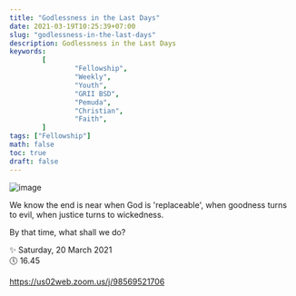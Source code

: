 ```yaml
---
title: "Godlessness in the Last Days"
date: 2021-03-19T10:25:39+07:00
slug: "godlessness-in-the-last-days"
description: Godlessness in the Last Days
keywords:
        [
                "Fellowship",
                "Weekly",
                "Youth",
                "GRII BSD",
                "Pemuda",
                "Christian",
                "Faith",
        ]
tags: ["Fellowship"]
math: false
toc: true
draft: false
---
```


![image](/images/events/20210320.jpeg)

We know the end is near when God is 'replaceable', when goodness turns to evil, when justice turns to wickedness.

By that time, what shall we do?

✨ Saturday, 20 March 2021\
🕔 16.45

https://us02web.zoom.us/j/98569521706
